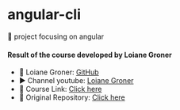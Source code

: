 # angular-cli

📕 project focusing on angular


#### Result of the course developed by Loiane Groner

- 👤 Loiane Groner: [GitHub](https://github.com/loiane)
- ▶️ Channel youtube: [Loiane Groner](https://www.youtube.com/channel/UCqQn92noBhY9VKQy4xCHPsg)
- 🔗 Course Link: [Click here](https://www.youtube.com/watch?v=tPOMG0D57S0&list=PLGxZ4Rq3BOBoSRcKWEdQACbUCNWLczg2G)
- 🔗 Original Repository: [Click here](https://github.com/loiane/curso-angular)

